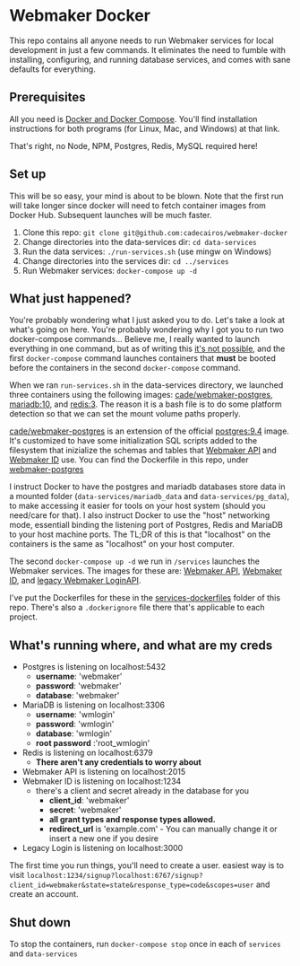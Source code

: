 # Webmaker Docker

This repo contains all anyone needs to run Webmaker services for local development in just a few commands.
It eliminates the need to fumble with installing, configuring, and running database services, and comes with sane defaults for everything.

## Prerequisites
All you need is [Docker and Docker Compose](http://docs.docker.com/). You'll find installation instructions for both programs (for Linux, Mac, and Windows) at that link.

That's right, no Node, NPM, Postgres, Redis, MySQL required here!

## Set up
This will be so easy, your mind is about to be blown. Note that the first run will take longer since docker will need to fetch container images from Docker Hub. Subsequent launches will be much faster.

1. Clone this repo: `git clone git@github.com:cadecairos/webmaker-docker`
2. Change directories into the data-services dir: `cd data-services`
3. Run the data services: `./run-services.sh` (use mingw on Windows)
4. Change directories into the services dir: `cd ../services`
5. Run Webmaker services: `docker-compose up -d`

## What just happened?
You're probably wondering what I just asked you to do. Let's take a look at what's going on here. You're probably wondering why I got you to run two docker-compose commands... Believe me, I really wanted to launch everything in one command, but as of writing this [it's not possible](https://github.com/docker/compose/pull/686), and the first `docker-compose` command launches containers that **must** be booted before the containers in the second `docker-compose` command.

When we ran `run-services.sh` in the data-services directory, we launched three containers using the following images: [cade/webmaker-postgres](https://hub.docker.com/r/cade/webmaker-postgres/), [mariadb:10](https://hub.docker.com/_/mariadb/), and [redis:3](https://hub.docker.com/_/redis/). The reason it is a bash file is to do some platform detection so that we can set the mount volume paths properly.

[cade/webmaker-postgres](https://hub.docker.com/r/cade/webmaker-postgres/) is an extension of the official [postgres:9.4](https://hub.docker.com/_/postgres/) image. It's customized to have some initialization SQL scripts added to the filesystem that inizialize the schemas and tables that [Webmaker API](https://github.com/mozilla/api.webmaker.org) and [Webmaker ID](https://github.com/mozilla/id.webmaker.org) use. You can find the Dockerfile in this repo, under [webmaker-postgres](/webmaker-postgres)

I instruct Docker to have the postgres and mariadb databases store data in a mounted folder (`data-services/mariadb_data` and `data-services/pg_data`), to make accessing it easier for tools on your host system (should you need/care for that). I also instruct Docker to use the "host" networking mode, essentiall binding the listening port of Postgres, Redis and MariaDB to your host machine ports. The TL;DR of this is that "localhost" on the containers is the same as "localhost" on your host computer.

The second `docker-compose up -d` we run in `/services` launches the Webmaker services. The images for these are: [Webmaker API](https://hub.docker.com/r/cade/webmaker-api/), [Webmaker ID](https://hub.docker.com/r/cade/webmaker-id/), and [legacy Webmaker LoginAPI](https://hub.docker.com/r/cade/legacy-webmaker-login/).

I've put the Dockerfiles for these in the [services-dockerfiles](/services-dockerfiles) folder of this repo. There's also a `.dockerignore` file there that's applicable to each project.

## What's running where, and what are my creds
* Postgres is listening on localhost:5432
  * **username**: 'webmaker'
  * **password**: 'webmaker'
  * **database**: 'webmaker'
* MariaDB is listening on localhost:3306
  * **username**: 'wmlogin'
  * **password**: 'wmlogin'
  * **database**: 'wmlogin'
  * **root password** :'root_wmlogin'
* Redis is listening on localhost:6379
  * **There aren't any credentials to worry about**
* Webmaker API is listening on localhost:2015
* Webmaker ID is listening on localhost:1234
  * there's a client and secret already in the database for you
    * **client_id**: 'webmaker'
    * **secret**: 'webmaker'
    * **all grant types and response types allowed.**
    * **redirect_url** is 'example.com' - You can manually change it or insert a new one if you desire
* Legacy Login is listening on localhost:3000

The first time you run things, you'll need to create a user. easiest way is to visit `localhost:1234/signup?localhost:6767/signup?client_id=webmaker&state=state&response_type=code&scopes=user` and create an account.

## Shut down
To stop the containers, run `docker-compose stop` once in each of `services` and `data-services`
